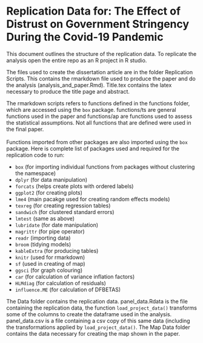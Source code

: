 # Replication Data for: The Effect of Distrust on Government Stringency During the Covid-19 Pandemic
This document outlines the structure of the replication data. To replicate the analysis open the entire repo as an R project in R studio.

The files used to create the dissertation article are in the folder Replication Scripts. This contains the rmarkdown file used to produce the paper and do the analysis (analysis_and_paper.Rmd). Title.tex contains the latex necessary to produce the title page and abstract.

The rmarkdown scripts refers to functions defined in the functions folder, which are accessed using the `box` package. functions/ts are general functions used in the paper and functions/ap are functions used to assess the statistical assumptions. Not all functions that are defined were used in the final paper. \
\
Functions imported from other packages are also imported using the `box` package. Here is complete list of packages used and required for the replication code to run: 
- `box` (for importing individual functions from packages without clustering the namespace)
- `dplyr` (for data manipulation)
- `forcats` (helps create plots with ordered labels)
- `ggplot2` (for creating plots)
- `lme4` (main pacakge used for creating random effects models)
- `texreg` (for creating regression tables)
- `sandwich` (for clustered standard errors)
- `lmtest` (same as above)
- `lubridate` (for date manipulation)
- `magrittr` (for pipe operator)
- `readr` (importing data)
- `broom` (tidying models)
- `kableExtra` (for producing tables)
- `knitr` (used for rmarkdown)
- `sf` (used in creating of map)
- `ggsci` (for graph colouring)
- `car` (for calculation of variance inflation factors)
- `HLMdiag` (for calculation of residuals)
- `influence.ME` (for calculation of DFBETAS)

The Data folder contains the replication data. panel_data.Rdata is the file containing the replication data, the function `load_project_data()` transforms some of the columns to create the dataframe used in the analysis. panel_data.csv is a file containing a csv copy of this same data (including the transformations applied by `load_project_data()`. The Map Data folder contains the data necessary for creating the map shown in the paper.

